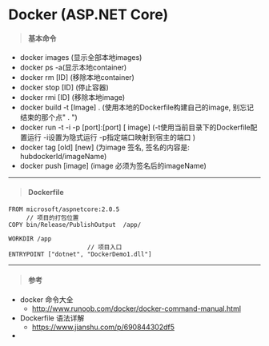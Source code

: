 # Docker (ASP.NET Core) 

> ####  基本命令

- docker images (显示全部本地images)
- docker ps -a(显示本地container)
- docker rm [ID] (移除本地container)
- docker stop [ID] (停止容器)
- docker rmi [ID] (移除本地image)
- docker build -t [Image] .      (使用本地的Dockerfile构建自己的image, 别忘记结束的那个点" . ")
- docker run -t -i -p \[port\]:\[port\] [ image]  (-t使用当前目录下的Dockerfile配置运行  -i设置为隐式运行  -p指定端口映射到宿主的端口 )
- docker tag \[old\] \[new\] (为image 签名, 签名的内容是: hubdockerId/imageName)
- docker push [image] (image 必须为签名后的imageName)

---

> #### Dockerfile

```
FROM microsoft/aspnetcore:2.0.5
	 // 项目的打包位置
COPY bin/Release/PublishOutput  /app/    

WORKDIR /app
					  // 项目入口
ENTRYPOINT ["dotnet", "DockerDemo1.dll"]
```

---

> #### 参考
- docker 命令大全 
  - http://www.runoob.com/docker/docker-command-manual.html
- Dockerfile 语法详解
  - https://www.jianshu.com/p/690844302df5
- ​

